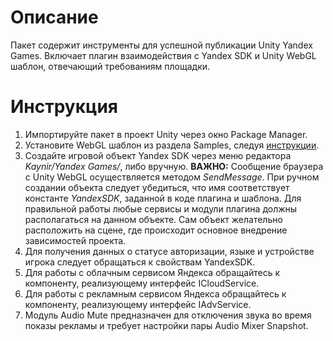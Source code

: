# Описание
Пакет содержит инструменты для успешной публикации Unity Yandex Games.
Включает плагин взаимодействия с Yandex SDK и Unity WebGL шаблон, отвечающий требованиям площадки.
# Инструкция
1. Импортируйте пакет в проект Unity через окно Package Manager.
2. Установите WebGL шаблон из раздела Samples, следуя [инструкции](https://github.com/Kaynir/unity-webgl-templates).
3. Создайте игровой объект Yandex SDK через меню редактора *Kaynir/Yandex Games/*, либо вручную.
**ВАЖНО:** Сообщение браузера с Unity WebGL осуществляется методом *SendMessage*.
При ручном создании объекта следует убедиться, что имя соответствует константе *YandexSDK*, заданной в коде плагина и шаблона.
Для правильной работы любые сервисы и модули плагина должны располагаться на данном объекте.
Сам объект желательно расположить на сцене, где происходит основное внедрение зависимостей проекта.
4. Для получения данных о статусе авторизации, языке и устройстве игрока следует обращаться к свойствам YandexSDK.
5. Для работы с облачным сервисом Яндекса обращайтесь к компоненту, реализующему интерфейс ICloudService.
6. Для работы с рекламным сервисом Яндекса обращайтесь к компоненту, реализующему интерфейс IAdvService.
7. Модуль Audio Mute предназначен для отключения звука во время показы рекламы и требует настройки пары Audio Mixer Snapshot.